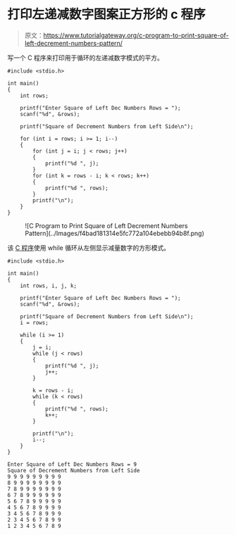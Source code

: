# 打印左递减数字图案正方形的 c 程序

> 原文：<https://www.tutorialgateway.org/c-program-to-print-square-of-left-decrement-numbers-pattern/>

写一个 C 程序来打印用于循环的左递减数字模式的平方。

```
#include <stdio.h>

int main()
{
	int rows;

	printf("Enter Square of Left Dec Numbers Rows = ");
	scanf("%d", &rows);

	printf("Square of Decrement Numbers from Left Side\n");

	for (int i = rows; i >= 1; i--)
	{
		for (int j = i; j < rows; j++)
		{
			printf("%d ", j);
		}
		for (int k = rows - i; k < rows; k++)
		{
			printf("%d ", rows);
		}
		printf("\n");
	}
}
```

<figure class="wp-block-image size-large">![C Program to Print Square of Left Decrement Numbers Pattern](../Images/f4bad181314e5fc772a104ebebb94b8f.png)</figure>

该 [C 程序](https://www.tutorialgateway.org/c-programming-examples/)使用 while 循环从左侧显示减量数字的方形模式。

```
#include <stdio.h>

int main()
{
	int rows, i, j, k;

	printf("Enter Square of Left Dec Numbers Rows = ");
	scanf("%d", &rows);

	printf("Square of Decrement Numbers from Left Side\n");
	i = rows;

	while (i >= 1)
	{
		j = i;
		while (j < rows)
		{
			printf("%d ", j);
			j++;
		}

		k = rows - i;
		while (k < rows)
		{
			printf("%d ", rows);
			k++;
		}

		printf("\n");
		i--;
	}
}
```

```
Enter Square of Left Dec Numbers Rows = 9
Square of Decrement Numbers from Left Side
9 9 9 9 9 9 9 9 9 
8 9 9 9 9 9 9 9 9 
7 8 9 9 9 9 9 9 9 
6 7 8 9 9 9 9 9 9 
5 6 7 8 9 9 9 9 9 
4 5 6 7 8 9 9 9 9 
3 4 5 6 7 8 9 9 9 
2 3 4 5 6 7 8 9 9 
1 2 3 4 5 6 7 8 9 
```